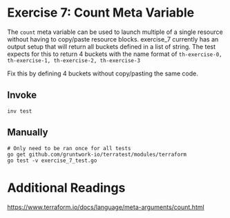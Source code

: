 # Exercise 7: Count Meta Variable

The `count` meta variable can be used to launch multiple of a single resource without having to copy/paste resource blocks.
exercise_7 currently has an output setup that will return all buckets defined in a list of string.
The test expects for this to return 4 buckets with the name format of `th-exercise-0, th-exercise-1, th-exercise-2, th-exercise-3`

Fix this by defining 4 buckets without copy/pasting the same code.

## Invoke
```
inv test
```

## Manually
```
# Only need to be ran once for all tests
go get github.com/gruntwork-io/terratest/modules/terraform
go test -v exercise_7_test.go
```

# Additional Readings
https://www.terraform.io/docs/language/meta-arguments/count.html
